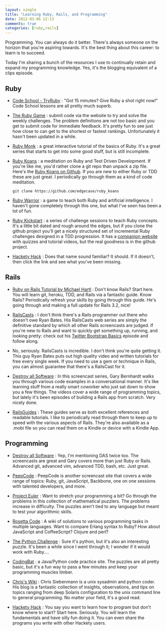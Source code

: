 ```yaml
---
layout: single
title: "Learning Ruby, Rails, and Programming"
date: 2012-03-06 12:13
comments: true
categories: [ruby,rails]
---
```

Programming. You can always do it better. There's always someone on the horizon
that you're aspiring towards. It's the best thing about this career: to learn is
to succeed.

Today I'm sharing a bunch of the resources I use to continually retain and
expand my programming knowledge. Yes, it's the blogging equivalent of a clips
episode.

<!-- more -->

## Ruby

- [Code School - TryRuby](http://tryruby.org/) : "Got 15 minutes? Give Ruby a shot right now!" Code School
  lessons are all pretty much superb.

- [The Ruby Game](http://www.therubygame.com/) : submit code via the website to
  try and solve the weekly challenges. The problem definitions are not too basic
  and you get to submit code for immediate feedback. It's pretty fun to see just
  how close to can get to the shortest or fastest rankings. Unfortunately it hasn't
  been updated in a while.

- [Ruby Monk](http://rubymonk.com/) : a great interactive tutorial of the basics
  of Ruby. It's a great series that starts to get into some good stuff, but is
  still incomplete.

- [Ruby Koans](http://rubykoans.com/) : a meditation on Ruby and Test Driven
  Development. If you're like me, you'd rather clone a git repo than unpack a
  zip file. Here's the [Ruby Koans on Github](https://github.com/edgecase/ruby_koans).
  If you are new to either Ruby or TDD these are just great. I periodically go
  through them as a kind of code meditation.

  `git clone https://github.com/edgecase/ruby_koans`

- [Ruby Warrior](https://github.com/ryanb/ruby-warrior) : a game to teach both
  Ruby and artificial intelligence. I haven't gone completely through this one,
  but what I've seen has been a lot of fun.

- [Ruby Kickstart](https://github.com/JoshCheek/ruby-kickstart) : a series of
  challenge sessions to teach Ruby concepts. It's a little bit dated and rough
  around the edges, but if you clone the github project you'll get a nicely
  structured set of incremental Ruby challenges designed in a TDD progression.
  It has a [companion website](http://ruby-kickstart.com/)
  with quizzes and tutorial videos, but the real goodness is in the github
  project.

- [Hackety Hack](http://hackety.com/) : Does that name sound familiar? It
  should. If it doesn't, then click the link and see what you've been missing.

## Rails

- [Ruby on Rails Tutorial by Michael Hartl](http://ruby.railstutorial.org/) :
  Don't know Rails? Start here. You will learn git, heroku, TDD, and Rails via a
  fantastic guide. Know Rails? Periodically refresh your skills by going through
  this guide. He's going through and making a full update for Rails 3.2, nice!

- [RailsCasts](http://railscasts.com/) : I don't think there's a Rails
  programmer out there who doesn't owe Ryan Bates. His RailsCasts web series are
  simply the definitive standard by which all other Rails screencasts are
  judged. If you're new to Rails and want to quickly get something up, running,
  and looking pretty: check out his
  [Twitter Bootstrap Basics](http://railscasts.com/episodes/328-twitter-bootstrap-basics)
  episode and follow along.

- No, seriously. RailsCasts is incredible. I don't think you're quite getting
  it. This guy Ryan Bates puts out high quality video and written tutorials for
  free every single week. If you need to use a gem or technique in Rails, you
  can almost guarantee that there's a RailsCast for it.

- [Destroy all Software](https://www.destroyallsoftware.com/screencasts/catalog)
  : In this screencast series, Gary Bernhardt walks you through various code
  examples in a conversational manner. It's like learning stuff from a really
  smart coworker who just sat down to show you a few things. The videos cover a
  wide range of programming topics, but lately it's been episodes of building a
  Rails app from scratch. Very nicely done.

- [RailsGuides](http://guides.rubyonrails.org/index.html) : These guides serve
  as both excellent references and readable tutorials. I like to periodically
  read through them to keep up to speed with the various aspects of Rails. They're
  also available as a .mobi file so you can read them on a Kindle or device with
  a Kindle App.

## Programming

- [Destroy all Software](https://www.destroyallsoftware.com/screencasts/catalog)
  : Yep, I'm mentioning DAS twice too. The screencasts are great and Gary covers
  more than just Ruby or Rails. Advanced git, advanced vim, advanced TDD, bash,
  etc. Just great.

- [PeepCode](https://peepcode.com/) : PeepCode is another screencast site that
  covers a wide range of topics: Ruby, git, JavaScript, Backbone, one on one
  sessions with talented developers, and more.

- [Project Euler](http://projecteuler.net/) : Want to stretch your programming a
  bit? Go through the problems in this collection of mathematical puzzlers. The
  problems increase in difficulty. The puzzles aren't tied to any language but
  meant to test your algorithmic skills.

- [Rosetta Code](http://rosettacode.org/wiki/Main_Page) : A wiki of solutions to
  various programming tasks in multiple languages. Want to compare Erlang syntax
  to Ruby? How about JavaScript and CoffeeScript? Clojure and perl?

- [The Python Challenge](http://www.pythonchallenge.com/) : Sure it's python, but
  it's also an interesting puzzle. It's been a while since I went through it;
  I wonder if it would work with Ruby&hellip;.

- [CodingBat](http://codingbat.com/) : a Java/Python code practice site. The
  puzzles are all pretty basic, but it's a fun way to pass a few minutes and
  keep your programming muscles limber.

- [Chris's Wiki](http://utcc.utoronto.ca/~cks/space/blog/) : Chris Siebenmann is
  a unix sysadmin and python coder. His blog is a fantastic collection of
  insights, observations, and tips on topics ranging from deep Solaris
  configuration to the unix command line to general programming. No matter your
  field, it's a good read.

- [Hackety Hack](http://hackety.com/) : You say you want to learn how to program
  but don't know where to start? Start here. Seriously. You will learn the
  fundamentals and have silly fun doing it. You can even share the programs you
  write with other Hackety users.
